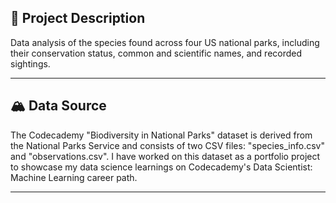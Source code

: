 ## 🦅 Project Description
Data analysis of the species found across four US national parks, including their conservation status, common and scientific names, and recorded sightings.

---

## 🏔️ Data Source
The Codecademy "Biodiversity in National Parks" dataset is derived from the National Parks Service and consists of two CSV files: "species_info.csv" and "observations.csv". I have worked on this dataset as a portfolio project to showcase my data science learnings on Codecademy's Data Scientist: Machine Learning career path. 

---
